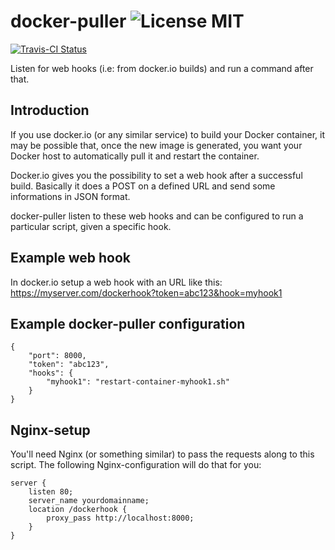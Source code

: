 # docker-puller ![License MIT](https://go-shields.herokuapp.com/license-MIT-blue.png)

[![Travis-CI Status](https://secure.travis-ci.org/glowdigitalmedia/docker-puller.png?branch=master)](http://travis-ci.org/#!/glowdigitalmedia/docker-puller)

Listen for web hooks (i.e: from docker.io builds) and run a command after that.

## Introduction
If you use docker.io (or any similar service) to build your Docker container, it may be possible that, once the new image is generated, you want your Docker host to automatically pull it and restart the container.

Docker.io gives you the possibility to set a web hook after a successful build. Basically it does a POST on a defined URL and send some informations in JSON format.

docker-puller listen to these web hooks and can be configured to run a particular script, given a specific hook.

## Example web hook
In docker.io setup a web hook with an URL like this: https://myserver.com/dockerhook?token=abc123&hook=myhook1

## Example docker-puller configuration

    {
        "port": 8000,
        "token": "abc123",
        "hooks": {
            "myhook1": "restart-container-myhook1.sh"
        }
    }
    
## Nginx-setup
You'll need Nginx (or something similar) to pass the requests along to this script. The following Nginx-configuration will do that for you:

    server {
        listen 80;
        server_name yourdomainname;
        location /dockerhook {
            proxy_pass http://localhost:8000;
        }
    }

